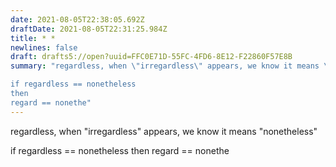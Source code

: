 ```yaml
---
date: 2021-08-05T22:38:05.692Z
draftDate: 2021-08-05T22:31:25.984Z
title: * *
newlines: false
draft: drafts5://open?uuid=FFC0E71D-55FC-4FD6-8E12-F22860F57E8B
summary: "regardless, when \"irregardless\" appears, we know it means \"nonetheless\"

if regardless == nonetheless
then
regard == nonethe"
---
```



regardless, when "irregardless" appears, we know it means "nonetheless"

if regardless == nonetheless
then
regard == nonethe
